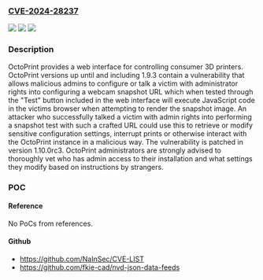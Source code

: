 ### [CVE-2024-28237](https://cve.mitre.org/cgi-bin/cvename.cgi?name=CVE-2024-28237)
![](https://img.shields.io/static/v1?label=Product&message=OctoPrint&color=blue)
![](https://img.shields.io/static/v1?label=Version&message=%3D%20%3C%3D%201.9.3%20&color=brighgreen)
![](https://img.shields.io/static/v1?label=Vulnerability&message=CWE-79%3A%20Improper%20Neutralization%20of%20Input%20During%20Web%20Page%20Generation%20('Cross-site%20Scripting')&color=brighgreen)

### Description

OctoPrint provides a web interface for controlling consumer 3D printers. OctoPrint versions up until and including 1.9.3 contain a vulnerability that allows malicious admins to configure or talk a victim with administrator rights into configuring a webcam snapshot URL which when tested through the "Test" button included in the web interface will execute JavaScript code in the victims browser when attempting to render the snapshot image. An attacker who successfully talked a victim with admin rights into performing a snapshot test with such a crafted URL could use this to retrieve or modify sensitive configuration settings, interrupt prints or otherwise interact with the OctoPrint instance in a malicious way. The vulnerability is patched in version 1.10.0rc3. OctoPrint administrators are strongly advised to thoroughly vet who has admin access to their installation and what settings they modify based on instructions by strangers.

### POC

#### Reference
No PoCs from references.

#### Github
- https://github.com/NaInSec/CVE-LIST
- https://github.com/fkie-cad/nvd-json-data-feeds

